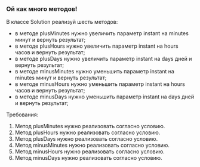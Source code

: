 
### Ой как много методов!

В классе Solution реализуй шесть методов:
- в методе plusMinutes нужно увеличить параметр instant на minutes минут и вернуть результат;
- в методе plusHours нужно увеличить параметр instant на hours часов и вернуть результат;
- в методе plusDays нужно увеличить параметр instant на days дней и вернуть результат;
- в методе minusMinutes нужно уменьшить параметр instant на minutes минут и вернуть результат;
- в методе minusHours нужно уменьшить параметр instant на hours часов и вернуть результат;
- в методе minusDays нужно уменьшить параметр instant на days дней и вернуть результат;


Требования:
1.	Метод plusMinutes нужно реализовать согласно условию.
2.	Метод plusHours нужно реализовать согласно условию.
3.	Метод plusDays нужно реализовать согласно условию.
4.	Метод minusMinutes нужно реализовать согласно условию.
5.	Метод minusHours нужно реализовать согласно условию.
6.	Метод minusDays нужно реализовать согласно условию.


